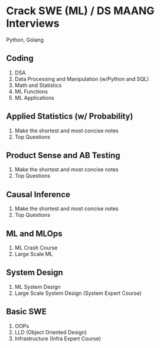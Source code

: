 # Crack SWE (ML) / DS MAANG Interviews

Python, Golang

## Coding
1. DSA
2. Data Processing and Manipulation (w/Python and SQL)
3. Math and Statistics
4. ML Functions
5. ML Applications

## Applied Statistics (w/ Probability)
1. Make the shortest and most concise notes
2. Top Questions

## Product Sense and AB Testing
1. Make the shortest and most concise notes
2. Top Questions

## Causal Inference
1. Make the shortest and most concise notes
2. Top Questions

## ML and MLOps
1. ML Crash Course
2. Large Scale ML
   
## System Design
1. ML System Design
2. Large Scale System Design (System Expert Course)

## Basic SWE
1. OOPs
2. LLD (Object Oriented Design)
3. Infrastructure (Infra Expert Course)
